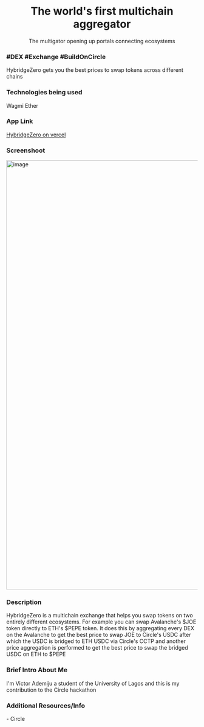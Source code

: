 <div align="center">
    <a href="#" target="_blank"><img src="" /></a>
</div>

<h1 align="center">The world's first multichain aggregator</h1>

<div align="center">
    The multigator opening up portals connecting ecosystems
</div>

<h3>#DEX #Exchange #BuildOnCircle</h3>
<p>HybridgeZero gets you the best prices to swap tokens across different chains</p>

<h3>Technologies being used</h3>
<p>Wagmi Ether </p>

<h3>App Link</h3>
<a href="#">HybridgeZero on vercel</a>

<h3>Screenshoot</h3>
<img width="1128" alt="image" src="#">

<h3>Description</h3>
<p>HybridgeZero is a multichain exchange that helps you swap tokens on two entirely different ecosystems. For example you can swap Avalanche's $JOE token directly to
ETH's $PEPE token. It does this by aggregating every DEX on the Avalanche to get  the best price to swap JOE to Circle's USDC after which the USDC is bridged to ETH USDC via Circle's CCTP and another price aggregation is performed to get the best price to swap the bridged USDC on ETH to $PEPE</p>


<h3>Brief Intro About Me</h3>
<p>I'm Victor Ademiju a student of the University of Lagos and this is my contribution to the Circle hackathon</p>

<h3>Additional Resources/Info</h3>
<p>- Circle</p>